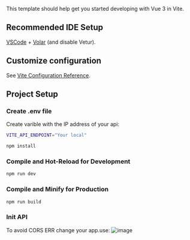 

This template should help get you started developing with Vue 3 in Vite.

## Recommended IDE Setup

[VSCode](https://code.visualstudio.com/) + [Volar](https://marketplace.visualstudio.com/items?itemName=Vue.volar) (and disable Vetur).

## Customize configuration

See [Vite Configuration Reference](https://vite.dev/config/).

## Project Setup


### Create .env file
Create varible with the IP address of your api:
```sh
VITE_API_ENDPOINT="Your local"
```



```sh
npm install
```

### Compile and Hot-Reload for Development

```sh
npm run dev
```

### Compile and Minify for Production

```sh
npm run build
```
### Init API 
To avoid CORS ERR 
change your app.use:
![image](https://github.com/user-attachments/assets/b520ba95-4f0c-426f-b30a-7327cbbeeb7a)



